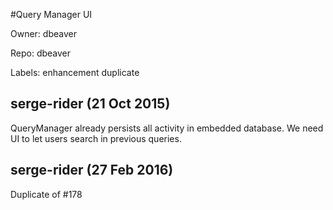 #Query Manager UI

Owner: dbeaver

Repo: dbeaver

Labels: enhancement duplicate 

## serge-rider (21 Oct 2015)

QueryManager already persists all activity in embedded database.
We need UI to let users search in previous queries.


## serge-rider (27 Feb 2016)

Duplicate of #178


